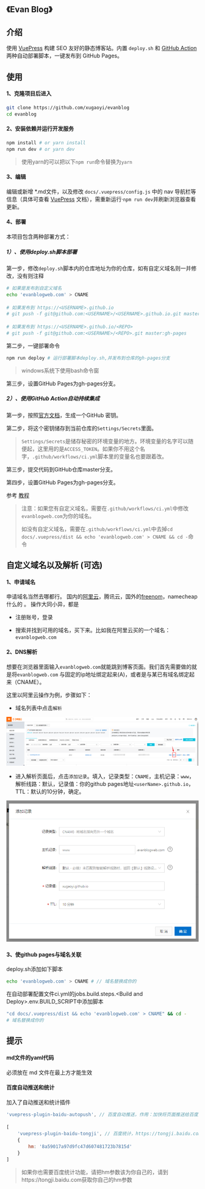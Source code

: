 ## 《Evan Blog》

## 介绍

使用 [VuePress](https://v1.vuepress.vuejs.org/zh/guide/) 构建 SEO 友好的静态博客站。内置 `deploy.sh` 和 [GitHub Action](https://github.com/features/actions) 两种自动部署脚本，一键发布到 GitHub Pages。



## 使用

#### 1、克隆项目后进入

```bash
git clone https://github.com/xugaoyi/evanblog
cd evanblog
```

#### 2、安装依赖并运行开发服务

```bash
npm install # or yarn install
npm run dev # or yarn dev
```

> 使用yarn的可以把以下`npm run`命令替换为`yarn`

#### 3、编辑

编辑或新增 \*.md文件，以及修改 `docs/.vuepress/config.js` 中的 nav 导航栏等信息（具体可查看 [VuePress](https://v1.vuepress.vuejs.org/zh/guide/) 文档），需重新运行·`npm run dev`并刷新浏览器查看更新。

#### 4、部署

本项目包含两种部署方式：

##### 1）、使用deploy.sh脚本部署

第一步，修改`deploy.sh`脚本内的仓库地址为你的仓库，如有自定义域名则一并修改，没有则注释

```bash
# 如果是发布到自定义域名
echo 'evanblogweb.com' > CNAME

# 如果发布到 https://<USERNAME>.github.io
# git push -f git@github.com:<USERNAME>/<USERNAME>.github.io.git master

# 如果发布到 https://<USERNAME>.github.io/<REPO>
# git push -f git@github.com:<USERNAME>/<REPO>.git master:gh-pages
```

第二步，一键部署命令

```bash
npm run deploy # 运行部署脚本deploy.sh,并发布到仓库的gh-pages分支
```
> windows系统下使用bash命令窗

第三步，设置GitHub Pages为gh-pages分支。



##### 2）、使用GitHub Action自动持续集成

第一步，按照[官方文档](https://help.github.com/en/articles/creating-a-personal-access-token-for-the-command-line)，生成一个GitHub 密钥。

第二步，将这个密钥储存到当前仓库的`Settings/Secrets`里面。
> `Settings/Secrets`是储存秘密的环境变量的地方。环境变量的名字可以随便起，这里用的是`ACCESS_TOKEN`。如果你不用这个名字，`.github/workflows/ci.yml`脚本里的变量名也要跟着改。

第三步，提交代码到GitHub仓库master分支。

第四步，设置GitHub Pages为gh-pages分支。



参考 [教程](http://www.ruanyifeng.com/blog/2019/09/getting-started-with-github-actions.html)


> 注意：如果您有自定义域名，需要在`.github/workflows/ci.yml`中修改`evanblogweb.com`为你的域名。
>
> 如没有自定义域名，需要在`.github/workflows/ci.yml`中去掉`cd docs/.vuepress/dist && echo 'evanblogweb.com' > CNAME && cd -`命令



## 自定义域名以及解析 (可选)

#### 1、申请域名

申请域名当然去哪都行。 国内的[阿里云](https://link.zhihu.com/?target=https%3A//wanwang.aliyun.com/domain/)，腾讯云，国外的[freenom](https://link.zhihu.com/?target=http%3A//www.freenom.com/)，namecheap什么的 。 操作大同小异，都是

* 注册账号，登录

* 搜索并找到可用的域名，买下来。比如我在阿里云买的一个域名：`evanblogweb.com`

#### 2、DNS解析

想要在浏览器里面输入`evanblogweb.com`就能跳到博客页面。我们首先需要做的就是将`evanblogweb.com` 与固定的ip地址绑定起来(A)，或者是与某已有域名绑定起来（CNAME）。

这里以阿里云操作为例，步骤如下：

* 域名列表中点击`解析`

![dns1](https://raw.githubusercontent.com/xugaoyi/image_store/master/blogdns1.png)

* 进入解析页面后，点击`添加记录`。填入，记录类型：`CNAME`，主机记录：`www`，解析线路：默认，记录值：你的github pages地址`<userName>.github.io`，TTL：默认的10分钟，确定。

![dns2](https://raw.githubusercontent.com/xugaoyi/image_store/master/blogdns2.png)

#### 3、使github pages与域名关联

deploy.sh添加如下脚本

```bash
echo 'evanblogweb.com' > CNAME # // 域名替换成你的
```

在自动部署配置文件ci.yml的jobs.build.steps.<Build and Deploy\>.env.BUILD_SCRIPT中添加脚本

```sh
"cd docs/.vuepress/dist && echo 'evanblogweb.com' > CNAME" && cd -
# 域名替换成你的
```




## 提示

#### md文件的yaml代码

必须放在 md 文件在最上方才能生效


#### 百度自动推送和统计

加入了自动推送和统计插件

```js
'vuepress-plugin-baidu-autopush', // 百度自动推送，作用：加快将页面推送给百度搜索，https://ziyuan.baidu.com/

[
    'vuepress-plugin-baidu-tongji', // 百度统计，https://tongji.baidu.com
    {
        hm: '8a59017a97d9fc47d607481723b7815d'
    }
]
```

> 如果你也需要百度统计功能，请把hm参数该为你自己的，请到https://tongji.baidu.com获取你自己的hm参数